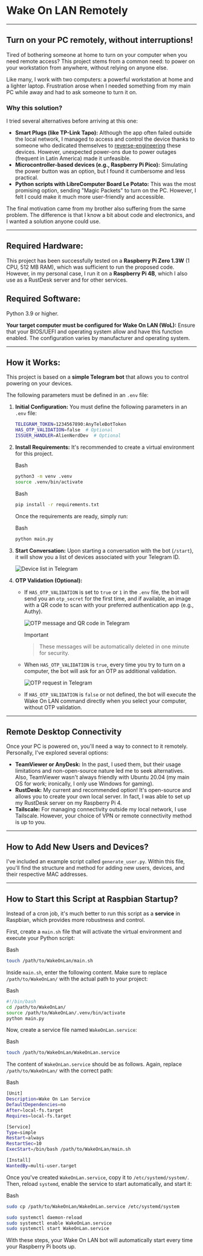 # Wake On LAN Remotely

---

## Turn on your PC remotely, without interruptions!

Tired of bothering someone at home to turn on your computer when you need remote access? This project stems from a common need: to power on your workstation from anywhere, without relying on anyone else.

Like many, I work with two computers: a powerful workstation at home and a lighter laptop. Frustration arose when I needed something from my main PC while away and had to ask someone to turn it on.

### Why this solution?

I tried several alternatives before arriving at this one:

- **Smart Plugs (like TP-Link Tapo):** Although the app often failed outside the local network, I managed to access and control the device thanks to someone who dedicated themselves to [reverse-engineering](https://github.com/softScheck/tplink-smartplug/tree/master) these devices. However, unexpected power-ons due to power outages (frequent in Latin America) made it unfeasible.
- **Microcontroller-based devices (e.g., Raspberry Pi Pico):** Simulating the power button was an option, but I found it cumbersome and less practical.
- **Python scripts with LibreComputer Board Le Potato:** This was the most promising option, sending "Magic Packets" to turn on the PC. However, I felt I could make it much more user-friendly and accessible.

The final motivation came from my brother also suffering from the same problem. The difference is that I know a bit about code and electronics, and I wanted a solution anyone could use.

---

## Required Hardware:

This project has been successfully tested on a **Raspberry Pi Zero 1.3W** (1 CPU, 512 MB RAM), which was sufficient to run the proposed code. However, in my personal case, I run it on a **Raspberry Pi 4B**, which I also use as a RustDesk server and for other services.

## Required Software:

Python 3.9 or higher.

**Your target computer must be configured for Wake On LAN (WoL):** Ensure that your BIOS/UEFI and operating system allow and have this function enabled. The configuration varies by manufacturer and operating system.

---

## How it Works:

This project is based on a **simple Telegram bot** that allows you to control powering on your devices.

The following parameters must be defined in an `.env` file:

1. **Initial Configuration:** You must define the following parameters in an `.env` file:

   ```bash
   TELEGRAM_TOKEN=1234567890:AnyTeleBotToken
   HAS_OTP_VALIDATION=false  # Optional
   ISSUER_HANDLER=AlienNerdDev  # Optional
   ```

2. **Install Requirements:** It's recommended to create a virtual environment for this project.

   Bash

   ```bash
   python3 -m venv .venv
   source .venv/bin/activate
   ```

   Bash

   ```bash
   pip install -r requirements.txt
   ```

   Once the requirements are ready, simply run:

   Bash

   ```bash
   python main.py
   ```

3. **Start Conversation:** Upon starting a conversation with the bot (`/start`), it will show you a list of devices associated with your Telegram ID.

   <img src="./docs/img/image-20250610023705746.png" alt="Device list in Telegram">

4. **OTP Validation (Optional):**

   - If `HAS_OTP_VALIDATION` is set to `true` or `1` in the `.env` file, the bot will send you an `otp_secret` for the first time, and if available, an image with a QR code to scan with your preferred authentication app (e.g., Authy).

     <img src="./docs/img/image-20250610024442456.png" alt="OTP message and QR code in Telegram">

     > [!IMPORTANT]

     > These messages will be automatically deleted in one minute for security.

   - When `HAS_OTP_VALIDATION` is `true`, every time you try to turn on a computer, the bot will ask for an OTP as additional validation.

     <img src="./docs/img/image-20250610024821914.png" alt="OTP request in Telegram">

   - If `HAS_OTP_VALIDATION` is `false` or not defined, the bot will execute the Wake On LAN command directly when you select your computer, without OTP validation.

---

## Remote Desktop Connectivity

Once your PC is powered on, you'll need a way to connect to it remotely. Personally, I've explored several options:

- **TeamViewer or AnyDesk:** In the past, I used them, but their usage limitations and non-open-source nature led me to seek alternatives. Also, TeamViewer wasn't always friendly with Ubuntu 20.04 (my main OS for work; ironically, I only use Windows for gaming).
- **RustDesk:** My current and recommended option! It's open-source and allows you to create your own local server. In fact, I was able to set up my RustDesk server on my Raspberry Pi 4.
- **Tailscale:** For managing connectivity outside my local network, I use Tailscale. However, your choice of VPN or remote connectivity method is up to you.

---

## How to Add New Users and Devices?

I've included an example script called `generate_user.py`. Within this file, you'll find the structure and method for adding new users, devices, and their respective MAC addresses.

---

## How to Start this Script at Raspbian Startup?

Instead of a cron job, it's much better to run this script as a **service** in Raspbian, which provides more robustness and control.

First, create a `main.sh` file that will activate the virtual environment and execute your Python script:

Bash

```bash
touch /path/to/WakeOnLan/main.sh
```

Inside `main.sh`, enter the following content. Make sure to replace `/path/to/WakeOnLan/` with the actual path to your project:

Bash

```bash
#!/bin/bash
cd /path/to/WakeOnLan/
source /path/to/WakeOnLan/.venv/bin/activate
python main.py
```

Now, create a service file named `WakeOnLan.service`:

Bash

```bash
touch /path/to/WakeOnLan/WakeOnLan.service
```

The content of `WakeOnLan.service` should be as follows. Again, replace `/path/to/WakeOnLan/` with the correct path:

Bash

```bash
[Unit]
Description=Wake On Lan Service
DefaultDependencies=no
After=local-fs.target
Requires=local-fs.target

[Service]
Type=simple
Restart=always
RestartSec=10
ExecStart=/bin/bash /path/to/WakeOnLan/main.sh

[Install]
WantedBy=multi-user.target
```

Once you've created `WakeOnLan.service`, copy it to `/etc/systemd/system/`. Then, reload `systemd`, enable the service to start automatically, and start it:

Bash

```bash
sudo cp /path/to/WakeOnLan/WakeOnLan.service /etc/systemd/system

sudo systemctl daemon-reload
sudo systemctl enable WakeOnLan.service
sudo systemctl start WakeOnLan.service
```

With these steps, your Wake On LAN bot will automatically start every time your Raspberry Pi boots up.